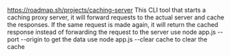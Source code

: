 https://roadmap.sh/projects/caching-server
This CLI tool that starts a caching proxy server, it will forward requests to the actual server and cache the responses. If the same request is made again, it will return the cached response instead of forwarding the request to the server
use node app.js --port <number> --origin <url> 
to get the data
use node app.js --clear cache
to clear the cache

